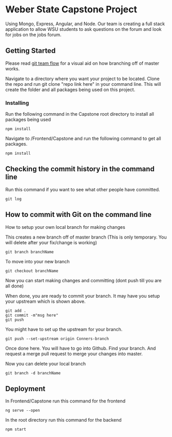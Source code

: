 # Weber State Capstone Project

Using Mongo, Express, Angular, and Node. Our team is creating a full stack application to allow WSU students to ask questions on the forum and look for jobs on the jobs forum.

## Getting Started

Please read [git team flow](https://jameschambers.co/writing/git-team-workflow-cheatsheet/) for a visual aid on how branching off of master works.

Navigate to a directory where you want your project to be located. Clone the repo and run git clone "repo link here" in your command line. This will create the folder and all packages being used on this project.

### Installing

Run the following command in the Capstone root directory to install all packages being used

```
npm install
```

Navigate to /Frontend/Capstone and run the following command to get all packages.

```
npm install
```

## Checking the commit history in the command line

Run this command if you want to see what other people have committed.
```
git log
```

## How to commit with Git on the command line

How to setup your own local branch for making changes

This creates a new branch off of master branch (This is only temporary. You will delete after your fix/change is working)

```
git branch branchName
```

To move into your new branch

```
git checkout branchName
```

Now you can start making changes and committing (dont push till you are all done)

When done, you are ready to commit your branch. It may have you setup your upstream which is shown above.

```
git add .
git commit -m"msg here"
git push
```

You might have to set up the upstream for your branch.

```
git push --set-upstream origin Conners-branch
```

Once done here. You will have to go into Github. Find your branch. And request a merge pull request to merge your changes into master.

Now you can delete your local branch
```
git branch -d branchName
```

## Deployment

In Frontend/Capstone run this command for the frontend

```
ng serve --open
```

In the root directory run this command for the backend

```
npm start
```
